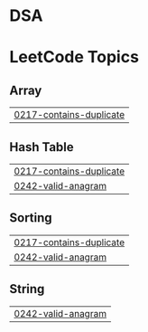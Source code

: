 # DSA

<!---LeetCode Topics Start-->
# LeetCode Topics
## Array
|  |
| ------- |
| [0217-contains-duplicate](https://github.com/JuliusR8ll/DSA/tree/master/0217-contains-duplicate) |
## Hash Table
|  |
| ------- |
| [0217-contains-duplicate](https://github.com/JuliusR8ll/DSA/tree/master/0217-contains-duplicate) |
| [0242-valid-anagram](https://github.com/JuliusR8ll/DSA/tree/master/0242-valid-anagram) |
## Sorting
|  |
| ------- |
| [0217-contains-duplicate](https://github.com/JuliusR8ll/DSA/tree/master/0217-contains-duplicate) |
| [0242-valid-anagram](https://github.com/JuliusR8ll/DSA/tree/master/0242-valid-anagram) |
## String
|  |
| ------- |
| [0242-valid-anagram](https://github.com/JuliusR8ll/DSA/tree/master/0242-valid-anagram) |
<!---LeetCode Topics End-->